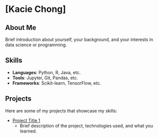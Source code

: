 # [Kacie Chong]

## About Me
Brief introduction about yourself, your background, and your interests in data science or programming.

## Skills
- **Languages**: Python, R, Java, etc.
- **Tools**: Jupyter, Git, Pandas, etc.
- **Frameworks**: Scikit-learn, TensorFlow, etc.

## Projects
Here are some of my projects that showcase my skills:

- [Project Title 1](link-to-your-project)
  - Brief description of the project, technologies used, and what you learned.
